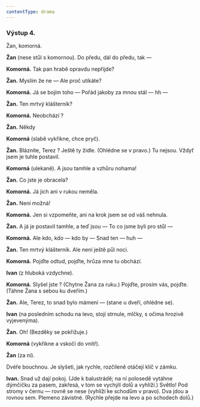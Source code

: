 ```yaml
---
contentType: drama
---
```


### Výstup 4.

Žan, komorná.

**Žan** (nese stůl s komornou). Do předu, dál do předu, tak —

**Komorná.** Tak pan hrabě opravdu nepřijde?

**Žan.** Myslím že ne — Ale proč utíkáte?

**Komorná.** Já se bojím toho — Pořád jakoby za mnou stál — hh —

**Žan.** Ten mrtvý klášterník?

**Komorná.** Neobchází ?

**Žan.** Někdy

**Komorná** (slabě vykřikne, chce pryč). 

**Žan.** Blázníte, Terez ? Ještě ty židle. (Ohlédne se v pravo.) Tu nejsou. Vždyť jsem je tuhle postavil.

**Komorná** (ulekaně). A jsou tamhle a vzhůru nohama!

**Žan.** Co jste je obracela?

**Komorná.** Já jich ani v rukou neměla.

**Žan.** Není možná!

**Komorná.** Jen si vzpomeňte, ani na krok jsem se od váš nehnula.

**Žan.** A já je postavil tamhle, a teď jsou — To co jsme byli pro stůl —

**Komorná.** Ale kdo, kdo — kdo by — Snad ten — huh —

**Žan.** Ten mrtvý klášterník. Ale není ještě půl noci. 

**Komorná.** Pojďte odtud, pojďte, hrůza mne tu obchází.

**Ivan** (z hluboká vzdychne).

**Komorná.** Slyšel jste ? (Chytne Žana za ruku.) Pojďte, prosím vás, pojďte. (Táhne Žana s sebou ku dveřím.)

**Žan.** Ale, Terez, to snad bylo mámení — (stane u dveří, ohlédne se).

**Ivan** (na posledním schodu na levo, stojí strnule, mlčky, s očima hrozivě vyjevenýma).

**Žan.** Oh! (Bezděky se pokřižuje.)

**Komorná** (vykřikne a vskočí do vnitř).

**Žan** (za ní).

Dvéře bouchnou. Je slyšeti, jak rychle, rozčileně otáčejí klíč v zámku.

**Ivan.** Snad už dají pokoj. (Jde k balustrádě; na ní polosedě vytáhne dýmčičku za pasem, zakřesá, v tom se vychýlí dolů a vyhlíží.) Světlo! Pod stromy v černu — rovně se nese (vyhlíží ke schodům v pravo). Dva jdou a rovnou sem. Plemeno závistné. (Rychle přejde na levo a po schodech dolů.)
